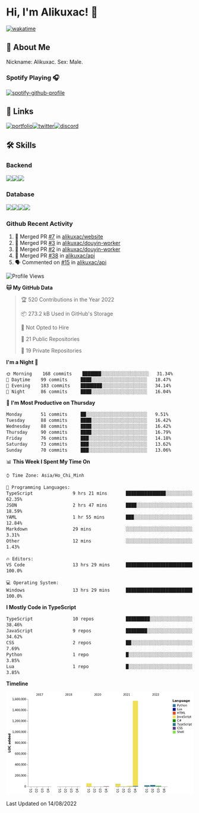 # Hi, I'm Alikuxac! 👋
[![wakatime](https://wakatime.com/badge/user/f351a39f-05c3-4440-84c7-6444ba23d95e.svg)](https://wakatime.com/@alikuxac)
## 🚀 About Me
Nickname: Alikuxac.
Sex: Male.

### Spotify Playing 🎧
[![spotify-github-profile](https://spotify-github-profile.vercel.app/api/view?uid=1ug46od67cxvdqjx4zr7l33i4&cover_image=true&theme=natemoo-re&bar_color=53b14f&bar_color_cover=false)](https://open.spotify.com/user/1ug46od67cxvdqjx4zr7l33i4)

## 🔗 Links
[![portfolio][portfolio-badge]][website-link][![twitter][twitter-badge]][twitter-link][![discord][discord-badge]][discord-link]

## 🛠 Skills
<!---### Frontend--->

### Backend
[![](https://img.shields.io/badge/C%23-239120?style=for-the-badge&logo=c-sharp&logoColor=white)]()[![](https://img.shields.io/badge/JavaScript-F7DF1E?style=for-the-badge&logo=javascript&logoColor=black)]()[![](https://img.shields.io/badge/TypeScript-007ACC?style=for-the-badge&logo=typescript&logoColor=white)]()
### Database
[![](https://img.shields.io/badge/MySQL-00000F?style=for-the-badge&logo=mysql&logoColor=white)]()[![](https://img.shields.io/badge/MongoDB-4EA94B?style=for-the-badge&logo=mongodb&logoColor=white)]()[![](https://img.shields.io/badge/PostgreSQL-316192?style=for-the-badge&logo=postgresql&logoColor=white)]()[![](https://img.shields.io/badge/Redis-D82C20?style=for-the-badge&logo=RedislogoColor=white)]()
<!---### Tools--->

<!---### Framework--->

### Github Recent Activity
<!--START_SECTION:activity-->
1. 🎉 Merged PR [#7](https://github.com/alikuxac/website/pull/7) in [alikuxac/website](https://github.com/alikuxac/website)
2. 🎉 Merged PR [#3](https://github.com/alikuxac/douyin-worker/pull/3) in [alikuxac/douyin-worker](https://github.com/alikuxac/douyin-worker)
3. 🎉 Merged PR [#2](https://github.com/alikuxac/douyin-worker/pull/2) in [alikuxac/douyin-worker](https://github.com/alikuxac/douyin-worker)
4. 🎉 Merged PR [#38](https://github.com/alikuxac/api/pull/38) in [alikuxac/api](https://github.com/alikuxac/api)
5. 🗣 Commented on [#15](https://github.com/alikuxac/api/issues/15) in [alikuxac/api](https://github.com/alikuxac/api)
<!--END_SECTION:activity-->

<!--START_SECTION:waka-->
![Profile Views](http://img.shields.io/badge/Profile%20Views-0-blue)

**🐱 My GitHub Data** 

> 🏆 520 Contributions in the Year 2022
 > 
> 📦 273.2 kB Used in GitHub's Storage 
 > 
> 🚫 Not Opted to Hire
 > 
> 📜 21 Public Repositories 
 > 
> 🔑 19 Private Repositories  
 > 
**I'm a Night 🦉** 

```text
🌞 Morning    168 commits    ███████░░░░░░░░░░░░░░░░░░   31.34% 
🌆 Daytime    99 commits     ████░░░░░░░░░░░░░░░░░░░░░   18.47% 
🌃 Evening    183 commits    ████████░░░░░░░░░░░░░░░░░   34.14% 
🌙 Night      86 commits     ████░░░░░░░░░░░░░░░░░░░░░   16.04%

```
📅 **I'm Most Productive on Thursday** 

```text
Monday       51 commits     ██░░░░░░░░░░░░░░░░░░░░░░░   9.51% 
Tuesday      88 commits     ████░░░░░░░░░░░░░░░░░░░░░   16.42% 
Wednesday    88 commits     ████░░░░░░░░░░░░░░░░░░░░░   16.42% 
Thursday     90 commits     ████░░░░░░░░░░░░░░░░░░░░░   16.79% 
Friday       76 commits     ███░░░░░░░░░░░░░░░░░░░░░░   14.18% 
Saturday     73 commits     ███░░░░░░░░░░░░░░░░░░░░░░   13.62% 
Sunday       70 commits     ███░░░░░░░░░░░░░░░░░░░░░░   13.06%

```


📊 **This Week I Spent My Time On** 

```text
⌚︎ Time Zone: Asia/Ho_Chi_Minh

💬 Programming Languages: 
TypeScript               9 hrs 21 mins       ███████████████░░░░░░░░░░   62.35% 
JSON                     2 hrs 47 mins       ████░░░░░░░░░░░░░░░░░░░░░   18.59% 
YAML                     1 hr 55 mins        ███░░░░░░░░░░░░░░░░░░░░░░   12.84% 
Markdown                 29 mins             ░░░░░░░░░░░░░░░░░░░░░░░░░   3.31% 
Other                    12 mins             ░░░░░░░░░░░░░░░░░░░░░░░░░   1.43%

🔥 Editors: 
VS Code                  13 hrs 29 mins      █████████████████████████   100.0%

💻 Operating System: 
Windows                  13 hrs 29 mins      █████████████████████████   100.0%

```

**I Mostly Code in TypeScript** 

```text
TypeScript               10 repos            █████████░░░░░░░░░░░░░░░░   38.46% 
JavaScript               9 repos             ████████░░░░░░░░░░░░░░░░░   34.62% 
CSS                      2 repos             ██░░░░░░░░░░░░░░░░░░░░░░░   7.69% 
Python                   1 repo              █░░░░░░░░░░░░░░░░░░░░░░░░   3.85% 
Lua                      1 repo              █░░░░░░░░░░░░░░░░░░░░░░░░   3.85%

```


**Timeline**

![Chart not found](https://raw.githubusercontent.com/alikuxac/alikuxac/master/charts/bar_graph.png) 


 Last Updated on 14/08/2022
<!--END_SECTION:waka-->

<!--- Link definition --->
[website-link]: https://alikuxac.xyz/
[twitter-link]: https://twitter.com/alikuxac
[discord-link]: https://discord.gg/8yfv46W
[kofi-link]: https://ko-fi.com/alikuxac
[Facebook]: https://www.facebook.com/anikuxac

[Instagram]: https://www.instagram.com/alikuxac/

<!--- Badgee Imag --->
[portfolio-badge]: https://img.shields.io/badge/my_portfolio-000?style=for-the-badge&logo=ko-fi&logoColor=white
[twitter-badge]: https://img.shields.io/badge/twitter-1DA1F2?style=for-the-badge&logo=twitter&logoColor=white
[discord-badge]: https://img.shields.io/badge/Discord-7289DA?style=for-the-badge&logo=discord&logoColor=white
